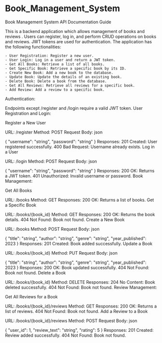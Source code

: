 # Book_Management_System
Book Management System API Documentation Guide

This is a backend application which allows management of books and reviews . Users can register, log in, and perform CRUD operations on books and reviews. JWT tokens are used for authentication.
The application has the following functionalities:

    - User Registration: Register a new user.
    - User Login: Log in a user and return a JWT token.
    - Get All Books: Retrieve a list of all books.
    - Get Specific Book: Retrieve a specific book by its ID.
    - Create New Book: Add a new book to the database.
    - Update Book: Update the details of an existing book.
    - Delete Book: Delete a book from the database.
    - Get All Reviews: Retrieve all reviews for a specific book.
    - Add Review: Add a review to a specific book.

Authentication:

Endpoints except /register and /login require a valid JWT token.
User Registration and Login:

Register a New User

URL: /register
Method: POST
Request Body:
json
 
{
  "username": "string",
  "password": "string"
}
Responses:
201 Created: User registered successfully.
400 Bad Request: Username already exists.
Log in a User

URL: /login
Method: POST
Request Body:
json
 
{
  "username": "string",
  "password": "string"
}
Responses:
200 OK: Returns a JWT token.
401 Unauthorized: Invalid username or password.
Book Management:

Get All Books

URL: /books
Method: GET
Responses:
200 OK: Returns a list of books.
Get a Specific Book

URL: /books/{book_id}
Method: GET
Responses:
200 OK: Returns the book details.
404 Not Found: Book not found.
Create a New Book

URL: /books
Method: POST
Request Body:
json
 
{
  "title": "string",
  "author": "string",
  "genre": "string",
  "year_published": 2023
}
Responses:
201 Created: Book added successfully.
Update a Book

URL: /books/{book_id}
Method: PUT
Request Body:
json
 
{
  "title": "string",
  "author": "string",
  "genre": "string",
  "year_published": 2023
}
Responses:
200 OK: Book updated successfully.
404 Not Found: Book not found.
Delete a Book

URL: /books/{book_id}
Method: DELETE
Responses:
204 No Content: Book deleted successfully.
404 Not Found: Book not found.
Review Management:

Get All Reviews for a Book

URL: /books/{book_id}/reviews
Method: GET
Responses:
200 OK: Returns a list of reviews.
404 Not Found: Book not found.
Add a Review to a Book

URL: /books/{book_id}/reviews
Method: POST
Request Body:
json
 
{
  "user_id": 1,
  "review_text": "string",
  "rating": 5
}
Responses:
201 Created: Review added successfully.
404 Not Found: Book not found.